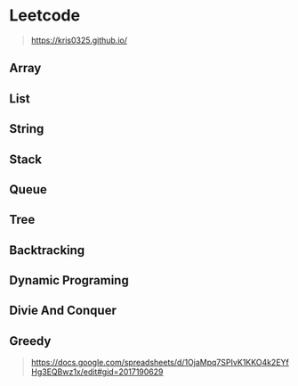 # Leetcode
> https://kris0325.github.io/
## Array
## List
## String
## Stack
## Queue
## Tree
## Backtracking
## Dynamic Programing
## Divie And Conquer
## Greedy

>  https://docs.google.com/spreadsheets/d/1OjaMpq7SPIvK1KKO4k2EYfHg3EQBwz1x/edit#gid=2017190629

